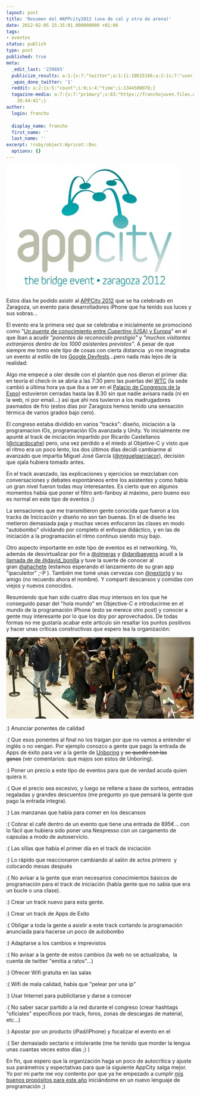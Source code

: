 ```yaml
---
layout: post
title: 'Resumen del #APPcity2012 (una de cal y otra de arena)'
date: 2012-02-05 15:35:01.000000000 +01:00
tags:
- eventos
status: publish
type: post
published: true
meta:
  _edit_last: '239693'
  publicize_results: a:1:{s:7:"twitter";a:1:{i:18615166;a:2:{s:7:"user_id";s:11:"francho_lab";s:7:"post_id";s:18:"166167968160546816";}}}
  _wpas_done_twitter: '1'
  reddit: a:2:{s:5:"count";i:0;s:4:"time";i:1344500078;}
  tagazine-media: a:7:{s:7:"primary";s:83:"https://franchojoven.files.wordpress.com/2012/02/appcity-imagen-reunion-zaragoza.jpg";s:6:"images";a:2:{s:72:"https://franchojoven.files.wordpress.com/2012/02/appcity-logo-469x336.jpg";a:6:{s:8:"file_url";s:72:"https://franchojoven.files.wordpress.com/2012/02/appcity-logo-469x336.jpg";s:5:"width";s:3:"469";s:6:"height";s:3:"336";s:4:"type";s:5:"image";s:4:"area";s:6:"157584";s:9:"file_path";s:0:"";}s:83:"https://franchojoven.files.wordpress.com/2012/02/appcity-imagen-reunion-zaragoza.jpg";a:6:{s:8:"file_url";s:83:"https://franchojoven.files.wordpress.com/2012/02/appcity-imagen-reunion-zaragoza.jpg";s:5:"width";s:3:"635";s:6:"height";s:3:"275";s:4:"type";s:5:"image";s:4:"area";s:6:"174625";s:9:"file_path";s:0:"";}}s:6:"videos";a:0:{}s:11:"image_count";s:1:"2";s:6:"author";s:6:"239693";s:7:"blog_id";s:8:"28029873";s:9:"mod_stamp";s:19:"2012-02-05
    20:44:41";}
author:
  login: francho

  display_name: francho
  first_name: ''
  last_name: ''
excerpt: !ruby/object:Hpricot::Doc
  options: {}
---
```

![appcity](/assets/appcity-logo-469x336.jpg "appcity-logo-469x336")

Estos días he podido asistir al [APPCity 2012](http://www.appcity2012.com/) que se ha celebrado en Zaragoza, un evento para desarrolladores iPhone que ha tenido sus luces y sus sobras...

El evento era la primera vez que se celebraba e inicialmente se promocionó como "[Un _puente_ de conocimiento entre _Cupertino_ (USA) y Europa](http://www.appcity2012.com/index.php/archives/1023)" en el que iban a acudir _"ponentes de reconocido prestigio"_ y _"muchos visitantes extranjeros dentro de los 1000 asistentes previstos"_. A pesar de que siempre me tomo este tipo de cosas con cierta distancia  yo me imaginaba un evento al estilo de los [Google Devfests](/2011/11/09/en-el-google-devfest-2011/)...pero nada más lejos de la realidad:

Algo me empecé a oler desde con el plantón que nos dieron el primer día: en teoría el check-in se abría a las 7:30 pero las puertas del [WTC](http://www.wtczaragoza.com/) (la sede cambió a última hora ya que iba a ser en el [Palacio de Congresos de la Expo](http://www.pcexpoaragon.com/)) estuvieron cerradas hasta las 8.30 sin que nadie avisara nada (ni en la web, ni por email...) así que ahí nos tuvieron a los madrugadores pasmados de frío (estos días por Zaragoza hemos tenido una sensación térmica de varios grados bajo cero).

El congreso estaba dividido en varios "tracks": diseño, iniciación a la programacion IOs, programación IOs avanzada y Unity. Yo inicialmente me apunté al track de iniciación impartido por Ricardo Castellanos ([@ricardocahe](https://twitter.com/#!/ricardocahe)) pero, una vez perdido a el miedo al Objetive-C y visto que el ritmo era un poco lento, los dos últimos días decidí cambiarme al avanzado que impartía Miguel José García ([@miguelgarciacor](https://twitter.com/#!/miguelgarciacor)), decisión que ojala hubiera tomado antes.

En el track avanzado, las explicaciones y ejercicios se mezclaban con conversaciones y debates espontáneos entre los asistentes y como había un gran nivel fueron todas muy interesantes. Es cierto que en algunos momentos había que poner el filtro anti-fanboy al máximo, pero bueno eso es normal en este tipo de eventos ;)

La sensaciones que me transmitieron gente conocida que fueron a los tracks de Inicicación y diseño no son tan buenas. En el de diseño les metieron demasiada paja y muchas veces enfocaron las clases en modo "autobombo" olvidando por completo el enfoque didáctico, y en las de iniciación a la programación el ritmo continuo siendo muy bajo.

Otro aspecto importante en este tipo de eventos es el networking. Yo, además de desvirtualizar por fin a [@olmeras](https://twitter.com/#!/olmeras) y [@danibaeyens](https://twitter.com/#!/danibaeyens) acudí a la [llamada de de @david_bonilla](https://twitter.com/#!/david_bonilla/status/164612120753868800) y tuve la suerte de conocer al gran [@ahachete](https://twitter.com/#!/ahachete) (estamos esperando el lanzamiento de su gran app "ipaculeitor" ;-P ). También me tomé unas cervezas con [@nextorlg](https://twitter.com/#!/nextorlg) y su amigo (no recuerdo ahora el nombre). Y compartí descansos y comidas con viejos y nuevos conocidos.

Resumiendo que han sido cuatro días muy intensos en los que he conseguido pasar del "hola mundo" en Objective-C e introducirme en el mundo de la programación iPhone (esto se merece otro post) y conocer a gente muy interesante por lo que los doy por aprovechados. De todas formas no me gustaría acabar este artículo sin resaltar los puntos positivos y hacer unas críticas constructivas que espero lea la organización:

[![](/assets/appcity-imagen-reunion-zaragoza.jpg "appcity-Imagen-reunion-Zaragoza")](https://franchojoven.files.wordpress.com/2012/02/appcity-imagen-reunion-zaragoza.jpg)

:) Anunciar ponentes de calidad

:( Que esos ponentes al final no los traigan por que no vamos a entender el inglés o no vengan. Por ejemplo conozco a gente que pago la entrada de Apps de éxito para ver a la gente de [Unboring](http://unboring.net/) y <del>se quedó con las ganas</del> (ver comentarios: que majos son estos de Unboring).

:) Poner un precio a este tipo de eventos para que de verdad acuda quien quiera ir.

:( Que el precio sea excesivo, y luego se rellene a base de sorteos, entradas regaladas y grandes descuentos (me pregunto yo que pensará la gente que pago la entrada integra).

:) Las manzanas que había para comer en los descansos

:( Cobrar el café dentro de un evento que tiene una entrada de 895€... con lo fácil que hubiera sido poner una Nespresso con un cargamento de capsulas a modo de autoservicio.

:( Las sillas que había el primer día en el track de iniciación

:) Lo rápido que reaccionaron cambiando al salón de actos primero  y colocando mesas después

:( No avisar a la gente que eran necesarios conocimientos básicos de programación para el track de iniciación (había gente que no sabía que era un bucle o una clase).

:) Crear un track nuevo para esta gente.

:) Crear un track de Apps de Exito

:( Obligar a toda la gente a asistir a este track cortando la programación anunciada para hacerse un poco de autobombo

:) Adaptarse a los cambios e imprevistos

:( No avisar a la gente de estos cambios (la web no se actualizaba,  la cuenta de twitter "emitia a ratos"...)

:) Ofrecer Wifi gratuita en las salas

:( Wifi de mala calidad, había que "pelear por una ip"

:) Usar Internet para publicitarse y darse a conocer

:( No saber sacar partido a la red durante el congreso (crear hashtags "oficiales" específicos por track, foros, zonas de descargas de material, etc...)

:) Apostar por un producto (iPad/iPhone) y focalizar el evento en el

:( Ser demasiado sectario e intolerante (me he tenido que morder la lengua unas cuantas veces estos días ;) )

En fin, que espero que la organización haga un poco de autocrítica y ajuste sus parámetros y espectativas para que la siguiente AppCity salga mejor. Yo por mi parte me voy contento por que ya he empezado a cumplir [mis buenos propósitos para este año](http://francho.org/2011/12/30/mis-uvas-para-el-2012/) iniciándome en un nuevo lenguaje de programación ;)
